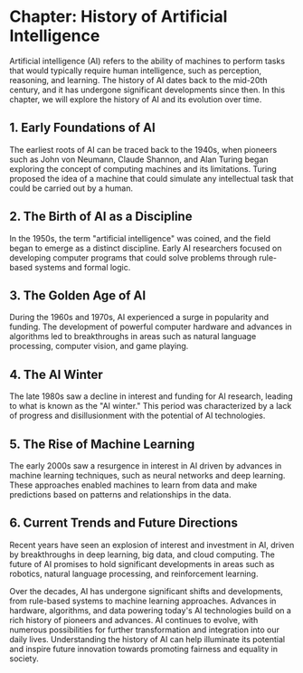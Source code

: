 Chapter: History of Artificial Intelligence
===========================================

Artificial intelligence (AI) refers to the ability of machines to perform tasks that would typically require human intelligence, such as perception, reasoning, and learning. The history of AI dates back to the mid-20th century, and it has undergone significant developments since then. In this chapter, we will explore the history of AI and its evolution over time.

**1. Early Foundations of AI**
------------------------------

The earliest roots of AI can be traced back to the 1940s, when pioneers such as John von Neumann, Claude Shannon, and Alan Turing began exploring the concept of computing machines and its limitations. Turing proposed the idea of a machine that could simulate any intellectual task that could be carried out by a human.

**2. The Birth of AI as a Discipline**
--------------------------------------

In the 1950s, the term "artificial intelligence" was coined, and the field began to emerge as a distinct discipline. Early AI researchers focused on developing computer programs that could solve problems through rule-based systems and formal logic.

**3. The Golden Age of AI**
---------------------------

During the 1960s and 1970s, AI experienced a surge in popularity and funding. The development of powerful computer hardware and advances in algorithms led to breakthroughs in areas such as natural language processing, computer vision, and game playing.

**4. The AI Winter**
--------------------

The late 1980s saw a decline in interest and funding for AI research, leading to what is known as the "AI winter." This period was characterized by a lack of progress and disillusionment with the potential of AI technologies.

**5. The Rise of Machine Learning**
-----------------------------------

The early 2000s saw a resurgence in interest in AI driven by advances in machine learning techniques, such as neural networks and deep learning. These approaches enabled machines to learn from data and make predictions based on patterns and relationships in the data.

**6. Current Trends and Future Directions**
-------------------------------------------

Recent years have seen an explosion of interest and investment in AI, driven by breakthroughs in deep learning, big data, and cloud computing. The future of AI promises to hold significant developments in areas such as robotics, natural language processing, and reinforcement learning.

Over the decades, AI has undergone significant shifts and developments, from rule-based systems to machine learning approaches. Advances in hardware, algorithms, and data powering today's AI technologies build on a rich history of pioneers and advances. AI continues to evolve, with numerous possibilities for further transformation and integration into our daily lives. Understanding the history of AI can help illuminate its potential and inspire future innovation towards promoting fairness and equality in society.
